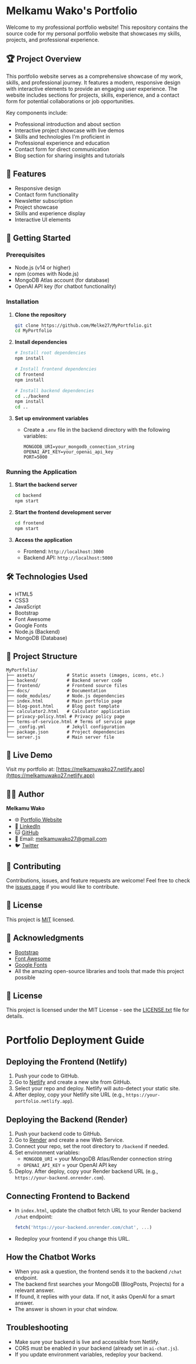 # Melkamu Wako's Portfolio

Welcome to my professional portfolio website! This repository contains the source code for my personal portfolio website that showcases my skills, projects, and professional experience.

## 🏆 Project Overview

This portfolio website serves as a comprehensive showcase of my work, skills, and professional journey. It features a modern, responsive design with interactive elements to provide an engaging user experience. The website includes sections for projects, skills, experience, and a contact form for potential collaborations or job opportunities.

Key components include:
- Professional introduction and about section
- Interactive project showcase with live demos
- Skills and technologies I'm proficient in
- Professional experience and education
- Contact form for direct communication
- Blog section for sharing insights and tutorials

## 🚀 Features

- Responsive design
- Contact form functionality
- Newsletter subscription
- Project showcase
- Skills and experience display
- Interactive UI elements

## 🚀 Getting Started

### Prerequisites
- Node.js (v14 or higher)
- npm (comes with Node.js)
- MongoDB Atlas account (for database)
- OpenAI API key (for chatbot functionality)

### Installation

1. **Clone the repository**
   ```bash
   git clone https://github.com/Melke27/MyPortfolio.git
   cd MyPortfolio
   ```

2. **Install dependencies**
   ```bash
   # Install root dependencies
   npm install
   
   # Install frontend dependencies
   cd frontend
   npm install
   
   # Install backend dependencies
   cd ../backend
   npm install
   cd ..
   ```

3. **Set up environment variables**
   - Create a `.env` file in the backend directory with the following variables:
     ```
     MONGODB_URI=your_mongodb_connection_string
     OPENAI_API_KEY=your_openai_api_key
     PORT=5000
     ```

### Running the Application

1. **Start the backend server**
   ```bash
   cd backend
   npm start
   ```

2. **Start the frontend development server**
   ```bash
   cd frontend
   npm start
   ```

3. **Access the application**
   - Frontend: `http://localhost:3000`
   - Backend API: `http://localhost:5000`

## 🛠️ Technologies Used

- HTML5
- CSS3
- JavaScript
- Bootstrap
- Font Awesome
- Google Fonts
- Node.js (Backend)
- MongoDB (Database)

## 📁 Project Structure

```
MyPortfolio/
├── assets/            # Static assets (images, icons, etc.)
├── backend/           # Backend server code
├── frontend/          # Frontend source files
├── docs/              # Documentation
├── node_modules/      # Node.js dependencies
├── index.html         # Main portfolio page
├── blog-post.html     # Blog post template
├── calculator2.html   # Calculator application
├── privacy-policy.html # Privacy policy page
├── terms-of-service.html # Terms of service page
├── _config.yml        # Jekyll configuration
├── package.json       # Project dependencies
└── server.js          # Main server file
```

## 🔗 Live Demo

Visit my portfolio at: [https://melkamuwako27.netlify.app](https://melkamuwako27.netlify.app)

## 👨‍💻 Author

**Melkamu Wako**

- 🌐 [Portfolio Website](https://melkamuwako27.netlify.app)
- 💼 [LinkedIn](https://linkedin.com/in/melkamu-wako-6a9b3b1b0/)
- 🐱 [GitHub](https://github.com/Melke27)
- 📧 Email: melkamuwako27@gmail.com
- 🐦 [Twitter](https://twitter.com/yourhandle)

## 🤝 Contributing

Contributions, issues, and feature requests are welcome! Feel free to check the [issues page](https://github.com/Melke27/MyPortfolio/issues) if you would like to contribute.

## 📄 License

This project is [MIT](LICENSE.txt) licensed.

## 🙏 Acknowledgments

- [Bootstrap](https://getbootstrap.com/)
- [Font Awesome](https://fontawesome.com/)
- [Google Fonts](https://fonts.google.com/)
- All the amazing open-source libraries and tools that made this project possible

## 📝 License

This project is licensed under the MIT License - see the [LICENSE.txt](LICENSE.txt) file for details.

# Portfolio Deployment Guide

## Deploying the Frontend (Netlify)
1. Push your code to GitHub.
2. Go to [Netlify](https://netlify.com) and create a new site from GitHub.
3. Select your repo and deploy. Netlify will auto-detect your static site.
4. After deploy, copy your Netlify site URL (e.g., `https://your-portfolio.netlify.app`).

## Deploying the Backend (Render)
1. Push your backend code to GitHub.
2. Go to [Render](https://render.com) and create a new Web Service.
3. Connect your repo, set the root directory to `/backend` if needed.
4. Set environment variables:
   - `MONGODB_URI` = your MongoDB Atlas/Render connection string
   - `OPENAI_API_KEY` = your OpenAI API key
5. Deploy. After deploy, copy your Render backend URL (e.g., `https://your-backend.onrender.com`).

## Connecting Frontend to Backend
- In `index.html`, update the chatbot fetch URL to your Render backend `/chat` endpoint:
  ```js
  fetch('https://your-backend.onrender.com/chat', ...)
  ```
- Redeploy your frontend if you change this URL.

## How the Chatbot Works
- When you ask a question, the frontend sends it to the backend `/chat` endpoint.
- The backend first searches your MongoDB (BlogPosts, Projects) for a relevant answer.
- If found, it replies with your data. If not, it asks OpenAI for a smart answer.
- The answer is shown in your chat window.

## Troubleshooting
- Make sure your backend is live and accessible from Netlify.
- CORS must be enabled in your backend (already set in `ai-chat.js`).
- If you update environment variables, redeploy your backend.
